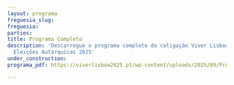 ```yaml
---
layout: programa
freguesia_slug:
freguesia:
parties:
title: Programa Completo
description: 'Descarregue o programa completo da coligação Viver Lisboa:  para as
  Eleições Autárquicas 2025'
under_construction:
programa_pdf: https://viverlisboa2025.pt/wp-content/uploads/2025/09/Programa_ViverLisboa-v14set-23h38.pdf

---
```


